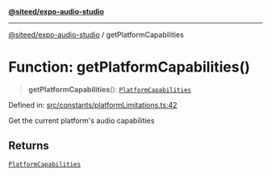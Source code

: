 [**@siteed/expo-audio-studio**](../README.md)

***

[@siteed/expo-audio-studio](../README.md) / getPlatformCapabilities

# Function: getPlatformCapabilities()

> **getPlatformCapabilities**(): [`PlatformCapabilities`](../interfaces/PlatformCapabilities.md)

Defined in: [src/constants/platformLimitations.ts:42](https://github.com/deeeed/expo-audio-stream/blob/cf134fc47969a1847375db6ab9d66bb0b73aabc3/packages/expo-audio-studio/src/constants/platformLimitations.ts#L42)

Get the current platform's audio capabilities

## Returns

[`PlatformCapabilities`](../interfaces/PlatformCapabilities.md)
